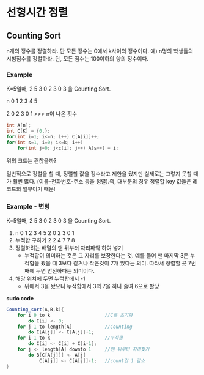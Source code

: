 # 선형시간 정렬

## Counting Sort

n개의 정수를 정렬하라. 단 모든 정수는 0에서 k사이의 정수이다. 
예) n명의 학생들의 시험점수를 정렬하라. 단, 모든 점수는 100이하의 양의 정수이다.

### Example

K=5일때, 2 5 3 0 2 3 0 3 을 Counting Sort.

n 0 1 2 3 4 5

   2 0 2 3 0 1  >>>  n이 나온 횟수

```java
int A[n];
int C[K] = {0,};
for(int i=1; i<=n; i++) C[A[i]]++;
for(int s=1, i=0; i<=k; i++)
    for(int j=0; j<c[i]; j++) A[s++] = i;
```



위의 코드는 괜찮을까?

일반적으로 정렬을 할 때, 정렬할 값을 정수라고 제한을 뒀지만 실제로는 그렇지 못할 때가 훨씬 많다. (이름-전화번호-주소 등을 정렬).즉, 대부분의 경우 정렬할 key 값들은 레코드의 일부이기 때문!



### Example - 변형

K=5일때, 2 5 3 0 2 3 0 3 을 Counting Sort.

1. n 0 1 2 3 4 5
      2 0 2 3 0 1 
2. 누적합 구하기 
      2 2 4 7 7 8
3. 정렬하려는 배열의 맨 뒤부터 자리파악 하여 넣기
   + 누적합이 의미하는 것은 그 자리를 보장한다는 것.
     예를 들어 맨 마지막 3은 누적합을 봤을 때 3보다 같거나 작은것이 7개 있다는 의미. 따라서 정렬할 곳 7번째에 두면 안전하다는 의미이다.
4. 해당 위치에 두면 누적합에서 -1 
   + 위에서 3을 놨으니 누적합에서 3의 7을 하나 줄여 6으로 할당

**sudo code**

```java
Counting_sort(A,B,k){
    for i 0 to k                    //C를 초기화
        do C[i] <- 0;                
    for j 1 to length[A]            //Counting
        do C[A[j]] <- C[A[j]]+1;
    for i 1 to k                    //누적합
        do C[i] <- C[i] + C[i-1];
    for j <- length[A] downto 1     //맨 뒤부터 자리찾기
        do B[C[A[j]]] <- A[j]
            C[A[j]] <- C[A[j]]-1;   //count값 1 감소
}
```





